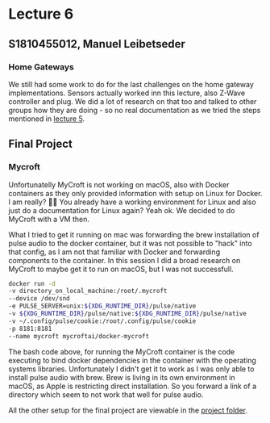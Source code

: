 # Lecture 6
## S1810455012, Manuel Leibetseder

### Home Gateways

We still had some work to do for the last challenges on the home gateway implementations. Sensors actually worked inn this lecture, also Z-Wave controller and plug. We did a lot of research on that too and talked to other groups how they are doing - so no real documentation as we tried the steps mentioned in [lecture 5](https://github.com/AdaLollA/HnB-Automation/tree/develop/1%20-%20Lecture/Lecture%20Manuel/Lecture%205).



## Final Project

### Mycroft

Unfortunatelly MyCroft is not working on macOS, also with Docker containers as they only provided information with setup on Linux for Docker. I am really? 🤷‍♂ You already have a working environment for Linux and also just do a documentation for Linux again? Yeah ok. We decided to do MyCroft with a VM then. 

What I tried to get it running on mac was forwarding the brew installation of pulse audio to the docker container, but it was not possible to "hack" into that config, as I am not that familiar with Docker and forwarding components to the container. In this session I did a broad research on MyCroft to maybe get it to run on macOS, but I was not successfull.

```bash
docker run -d  
-v directory_on_local_machine:/root/.mycroft  
--device /dev/snd  
-e PULSE_SERVER=unix:${XDG_RUNTIME_DIR}/pulse/native  
-v ${XDG_RUNTIME_DIR}/pulse/native:${XDG_RUNTIME_DIR}/pulse/native  
-v ~/.config/pulse/cookie:/root/.config/pulse/cookie  
-p 8181:8181  
--name mycroft mycroftai/docker-mycroft  
```

The bash code above, for running the MyCroft container is the code executing to bind docker dependencies in the container with the operating systems libraries. Unfortunately I didn't get it to work as I was only able to install pulse audio with brew. Brew is living in its own environment in macOS, as Apple is restricting direct installation. So you forward a link of a directory which seem to not work that well for pulse audio. 

All the other setup for the final project are viewable in the [project folder](https://github.com/AdaLollA/HnB-Automation/tree/develop/4%20-%20Project3).